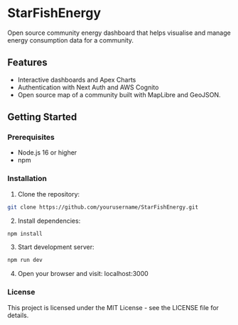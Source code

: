 # StarFishEnergy

Open source community energy dashboard that helps visualise and manage energy consumption data for a community.

## Features

- Interactive dashboards and Apex Charts
- Authentication with Next Auth and AWS Cognito
- Open source map of a community built with MapLibre and GeoJSON.

## Getting Started

### Prerequisites

- Node.js 16 or higher
- npm

### Installation

1. Clone the repository:

```bash
git clone https://github.com/yourusername/StarFishEnergy.git
```

2. Install dependencies:

```bash
npm install
```

3. Start development server:

```bash
npm run dev
```

4. Open your browser and visit: localhost:3000

### License
This project is licensed under the MIT License - see the LICENSE file for details.
